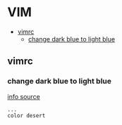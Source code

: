 # VIM

<!-- MarkdownTOC autolink="true" lowercase="all" uri_encoding="false" -->

- [vimrc](#vimrc)
    - [change dark blue to light blue](#change-dark-blue-to-light-blue)

<!-- /MarkdownTOC -->

## vimrc

### change dark blue to light blue

[info source](https://unix.stackexchange.com/questions/88879/better-colors-so-comments-arent-dark-blue-in-vim)
```
...
color desert
```